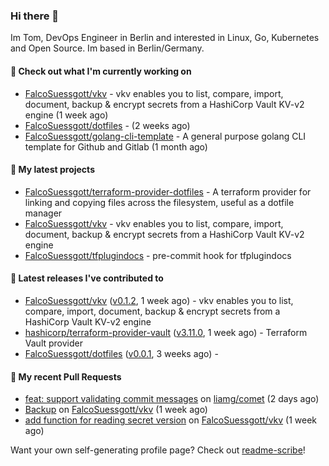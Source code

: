 ### Hi there 👋

Im Tom, DevOps Engineer in Berlin and interested in Linux, Go, Kubernetes and Open Source.
Im based in Berlin/Germany.

#### 👷 Check out what I'm currently working on

- [FalcoSuessgott/vkv](https://github.com/FalcoSuessgott/vkv) - vkv enables you to list, compare, import, document, backup &amp; encrypt secrets from a HashiCorp Vault KV-v2 engine (1 week ago)
- [FalcoSuessgott/dotfiles](https://github.com/FalcoSuessgott/dotfiles) -  (2 weeks ago)
- [FalcoSuessgott/golang-cli-template](https://github.com/FalcoSuessgott/golang-cli-template) - A general purpose golang CLI  template for Github and Gitlab (1 month ago)

#### 🌱 My latest projects

- [FalcoSuessgott/terraform-provider-dotfiles](https://github.com/FalcoSuessgott/terraform-provider-dotfiles) - A terraform provider for linking and copying files across the filesystem, useful as a dotfile manager
- [FalcoSuessgott/vkv](https://github.com/FalcoSuessgott/vkv) - vkv enables you to list, compare, import, document, backup &amp; encrypt secrets from a HashiCorp Vault KV-v2 engine
- [FalcoSuessgott/tfplugindocs](https://github.com/FalcoSuessgott/tfplugindocs) - pre-commit hook for tfplugindocs

#### 🔭 Latest releases I've contributed to

- [FalcoSuessgott/vkv](https://github.com/FalcoSuessgott/vkv) ([v0.1.2](https://github.com/FalcoSuessgott/vkv/releases/tag/v0.1.2), 1 week ago) - vkv enables you to list, compare, import, document, backup &amp; encrypt secrets from a HashiCorp Vault KV-v2 engine
- [hashicorp/terraform-provider-vault](https://github.com/hashicorp/terraform-provider-vault) ([v3.11.0](https://github.com/hashicorp/terraform-provider-vault/releases/tag/v3.11.0), 1 week ago) - Terraform Vault provider
- [FalcoSuessgott/dotfiles](https://github.com/FalcoSuessgott/dotfiles) ([v0.0.1](https://github.com/FalcoSuessgott/dotfiles/releases/tag/v0.0.1), 3 weeks ago) - 

#### 🔨 My recent Pull Requests

- [feat: support validating commit messages](https://github.com/liamg/comet/pull/5) on [liamg/comet](https://github.com/liamg/comet) (2 days ago)
- [Backup](https://github.com/FalcoSuessgott/vkv/pull/110) on [FalcoSuessgott/vkv](https://github.com/FalcoSuessgott/vkv) (1 week ago)
- [add function for reading secret version](https://github.com/FalcoSuessgott/vkv/pull/109) on [FalcoSuessgott/vkv](https://github.com/FalcoSuessgott/vkv) (1 week ago)

Want your own self-generating profile page? Check out [readme-scribe](https://github.com/muesli/readme-scribe)!